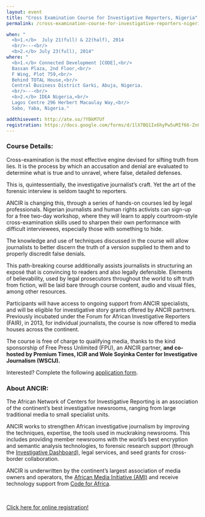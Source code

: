 ```yaml
---
layout: event
title: "Cross Examination Course for Investigative Reporters, Nigeria"
permalink: /cross-examination-course-for-investigative-reporters-nigeria

when: "
  <b>1.</b>  July 21(full) & 22(half), 2014
  <br/>---<br/>
  <b>2.</b> July 23(full), 2014"
where: "
  <b>1.</b> Connected Development [CODE],<br/>
  Bassan Plaza, 2nd Floor,<br/>
  F Wing, Plot 759,<br/>
  Behind TOTAL House,<br/>
  Central Business District Garki, Abuja, Nigeria.
  <br/>---<br/>
  <b>2.</b> IDEA Nigeria,<br/>
  Lagos Centre 296 Herbert Macaulay Way,<br/>
  Sabo, Yaba, Nigeria."

addthisevent: http://ate.so/?YBkM7Uf
registration: https://docs.google.com/forms/d/1lX7BQ1Ix6hyPw5uMIf66-Zn0zv_YHxkAhDB1U21WPjs/viewform?usp=send_form
---
```


### Course Details:
Cross-examination is the most effective engine devised for sifting truth from lies. It is the process by which an accusation and denial are evaluated to determine what is true and to unravel, where false, detailed defenses.

This is, quintessentially, the investigative journalist’s craft. Yet the art of the forensic interview is seldom taught to reporters.

ANCIR is changing this, through a series of hands-on courses led by legal professionals. Nigerian journalists and human rights activists can sign-up for a free two-day workshop, where they will learn to apply courtroom-style cross-examination skills used to sharpen their own performance with difficult interviewees, especially those with something to hide.

The knowledge and use of techniques discussed in the course will allow journalists to better discern the truth of a version supplied to them and to properly discredit false denials.  

This path-breaking course additionally assists journalists in structuring an exposé that is convincing to readers and also legally defensible.  Elements of believability, used by legal prosecutors throughout the world to sift truth from fiction, will be laid bare through course content, audio and visual files, among other resources.

Participants will have access to ongoing support from ANCIR specialists, and will be eligible for investigative story grants offered by ANCIR partners. Previously incubated under the Forum for African Investigative Reporters (FAIR), in 2013, for individual journalists, the course is now offered to media houses across the continent.

The course is free of charge to qualifying media, thanks to the kind sponsorship of Free Press Unlimited (FPU), an ANCIR partner, **and co-hosted by Premium Times, ICiR and Wole Soyinka Center for Investigative Journalism (WSCIJ).**

Interested? Complete the following [application form](https://docs.google.com/forms/d/1lX7BQ1Ix6hyPw5uMIf66-Zn0zv_YHxkAhDB1U21WPjs/viewform?usp=send_form).
### About ANCIR:
The African Network of Centers for Investigative Reporting is an association of the continent’s best investigative newsrooms, ranging from large traditional media to small specialist units.

ANCIR works to strengthen African investigative journalism by improving the techniques, expertise, the tools used in muckraking newsrooms. This includes providing member newsrooms with the world’s best encryption and semantic analysis technologies, to forensic research support (through the [Investigative Dashboard](http://investigativedashboard.org)), legal services, and seed grants for cross-border collaboration.

ANCIR is underwritten by the continent’s largest association of media owners and operators, the [African Media Initiative (AMI)](http://africanmediainitiative.org) and receive technology support from [Code for Africa](http://codeforafrica.org).

<br/>

<p class="text-center"><a href="https://docs.google.com/forms/d/1lX7BQ1Ix6hyPw5uMIf66-Zn0zv_YHxkAhDB1U21WPjs/viewform?usp=send_form" target="_blank" class="btn btn-lg btn-danger">Click here for online registration!</a></p>

<br/>
